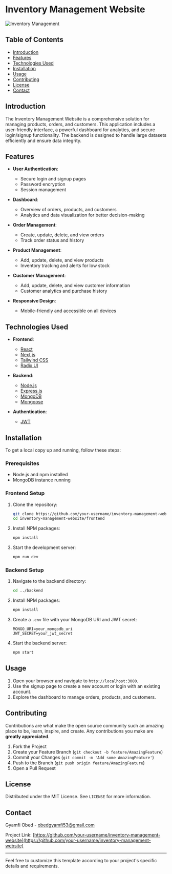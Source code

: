 # Inventory Management Website

![Inventory Management](https://via.placeholder.com/728x90.png?text=Inventory+Management+Website+Banner)

## Table of Contents

- [Introduction](#introduction)
- [Features](#features)
- [Technologies Used](#technologies-used)
- [Installation](#installation)
- [Usage](#usage)
- [Contributing](#contributing)
- [License](#license)
- [Contact](#contact)

## Introduction

The Inventory Management Website is a comprehensive solution for managing products, orders, and customers. This application includes a user-friendly interface, a powerful dashboard for analytics, and secure login/signup functionality. The backend is designed to handle large datasets efficiently and ensure data integrity.

## Features

- **User Authentication**:
  - Secure login and signup pages
  - Password encryption
  - Session management

- **Dashboard**:
  - Overview of orders, products, and customers
  - Analytics and data visualization for better decision-making

- **Order Management**:
  - Create, update, delete, and view orders
  - Track order status and history

- **Product Management**:
  - Add, update, delete, and view products
  - Inventory tracking and alerts for low stock

- **Customer Management**:
  - Add, update, delete, and view customer information
  - Customer analytics and purchase history

- **Responsive Design**:
  - Mobile-friendly and accessible on all devices

## Technologies Used

- **Frontend**:
  - [React](https://reactjs.org/)
  - [Next.js](https://nextjs.org/)
  - [Tailwind CSS](https://tailwindcss.com/)
  - [Radix UI](https://www.radix-ui.com/)

- **Backend**:
  - [Node.js](https://nodejs.org/)
  - [Express.js](https://expressjs.com/)
  - [MongoDB](https://www.mongodb.com/)
  - [Mongoose](https://mongoosejs.com/)

- **Authentication**:
  - [JWT](https://jwt.io/)

## Installation

To get a local copy up and running, follow these steps:

### Prerequisites

- Node.js and npm installed
- MongoDB instance running

### Frontend Setup

1. Clone the repository:
   ```sh
   git clone https://github.com/your-username/inventory-management-website.git
   cd inventory-management-website/frontend
   ```

2. Install NPM packages:
   ```sh
   npm install
   ```

3. Start the development server:
   ```sh
   npm run dev
   ```

### Backend Setup

1. Navigate to the backend directory:
   ```sh
   cd ../backend
   ```

2. Install NPM packages:
   ```sh
   npm install
   ```

3. Create a `.env` file with your MongoDB URI and JWT secret:
   ```env
   MONGO_URI=your_mongodb_uri
   JWT_SECRET=your_jwt_secret
   ```

4. Start the backend server:
   ```sh
   npm start
   ```

## Usage

1. Open your browser and navigate to `http://localhost:3000`.
2. Use the signup page to create a new account or login with an existing account.
3. Explore the dashboard to manage orders, products, and customers.

## Contributing

Contributions are what make the open source community such an amazing place to be, learn, inspire, and create. Any contributions you make are **greatly appreciated**.

1. Fork the Project
2. Create your Feature Branch (`git checkout -b feature/AmazingFeature`)
3. Commit your Changes (`git commit -m 'Add some AmazingFeature'`)
4. Push to the Branch (`git push origin feature/AmazingFeature`)
5. Open a Pull Request

## License

Distributed under the MIT License. See `LICENSE` for more information.

## Contact

Gyamfi Obed - obedgyamfi53@gmail.com

Project Link: [https://github.com/your-username/inventory-management-website](https://github.com/your-username/inventory-management-website)

---

Feel free to customize this template according to your project's specific details and requirements.
